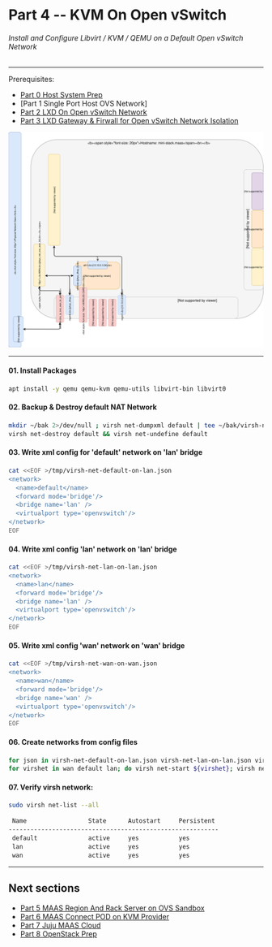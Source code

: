 # Part 4 -- KVM On Open vSwitch
###### Install and Configure Libvirt / KVM / QEMU on a Default Open vSwitch Network

-------
Prerequisites:
- [Part 0 Host System Prep]
- [Part 1 Single Port Host OVS Network]
- [Part 2 LXD On Open vSwitch Network]
- [Part 3 LXD Gateway & Firwall for Open vSwitch Network Isolation]

![CCIO_Hypervisor - LXD On OpenvSwitch](https://github.com/KathrynMorgan/mini-stack/blob/master/4_KVM_On_Open_vSwitch/web/drawio/kvm-on-open-vswitch.svg)

-------
#### 01. Install Packages
````sh
apt install -y qemu qemu-kvm qemu-utils libvirt-bin libvirt0
````
#### 02. Backup & Destroy default NAT Network
````sh
mkdir ~/bak 2>/dev/null ; virsh net-dumpxml default | tee ~/bak/virsh-net-default-bak.xml
virsh net-destroy default && virsh net-undefine default
````
#### 03. Write xml config for 'default' network on 'lan' bridge
````sh
cat <<EOF >/tmp/virsh-net-default-on-lan.json
<network>
  <name>default</name>
  <forward mode='bridge'/>
  <bridge name='lan' />
  <virtualport type='openvswitch'/>
</network>
EOF
````
#### 04. Write xml config 'lan' network on 'lan' bridge
````sh
cat <<EOF >/tmp/virsh-net-lan-on-lan.json
<network>
  <name>lan</name>
  <forward mode='bridge'/>
  <bridge name='lan' />
  <virtualport type='openvswitch'/>
</network>
EOF

````
#### 05. Write xml config 'wan' network on 'wan' bridge
````sh
cat <<EOF >/tmp/virsh-net-wan-on-wan.json
<network>
  <name>wan</name>
  <forward mode='bridge'/>
  <bridge name='wan' />
  <virtualport type='openvswitch'/>
</network>
EOF
````
#### 06. Create networks from config files
````sh
for json in virsh-net-default-on-lan.json virsh-net-lan-on-lan.json virsh-net-wan-on-wan.json; do virsh net-define /tmp/${json}; done
for virshet in wan default lan; do virsh net-start ${virshet}; virsh net-autostart ${virshet}; done
````
#### 07. Verify virsh network:
````sh
sudo virsh net-list --all
````
````sh
 Name                 State      Autostart     Persistent
----------------------------------------------------------
 default              active     yes           yes
 lan                  active     yes           yes
 wan                  active     yes           yes
````

-------
## Next sections
- [Part 5 MAAS Region And Rack Server on OVS Sandbox]
- [Part 6 MAAS Connect POD on KVM Provider]
- [Part 7 Juju MAAS Cloud]
- [Part 8 OpenStack Prep]

<!-- Markdown link & img dfn's -->
[Part 0 Host System Prep]: ../0_Host_System_Prep
[Part 1 Single Port Host Open vSwitch Network Configuration]: ../1_Single_Port_Host-Open_vSwitch_Network_Configuration
[Part 2 LXD On Open vSwitch Network]: ../2_LXD-On-OVS
[Part 3 LXD Gateway & Firwall for Open vSwitch Network Isolation]: ../3_LXD_Network_Gateway
[Part 4 KVM On Open vSwitch]: ../4_KVM_On_Open_vSwitch
[Part 5 MAAS Region And Rack Server on OVS Sandbox]: ../5_MAAS-Rack_And_Region_Ctl-On-Open_vSwitch
[Part 6 MAAS Connect POD on KVM Provider]: ../6_MAAS-Connect_POD_KVM-Provider
[Part 7 Juju MAAS Cloud]: ../7_Juju_MAAS_Cloud
[Part 8 OpenStack Prep]: ../8_OpenStack_Deploy
